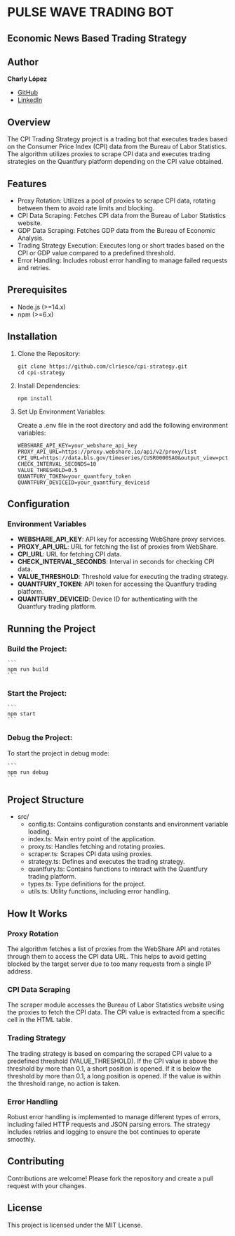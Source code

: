 # PULSE WAVE TRADING BOT
## Economic News Based Trading Strategy

## Author

**Charly López**

- [GitHub](https://github.com/clriesco)
- [LinkedIn](https://www.linkedin.com/in/carloslopezriesco/)

## Overview

The CPI Trading Strategy project is a trading bot that executes trades based on the Consumer Price Index (CPI) data from the Bureau of Labor Statistics. The algorithm utilizes proxies to scrape CPI data and executes trading strategies on the Quantfury platform depending on the CPI value obtained.

## Features

- Proxy Rotation: Utilizes a pool of proxies to scrape CPI data, rotating between them to avoid rate limits and blocking.
- CPI Data Scraping: Fetches CPI data from the Bureau of Labor Statistics website.
- GDP Data Scraping: Fetches GDP data from the Bureau of Economic Analysis.
- Trading Strategy Execution: Executes long or short trades based on the CPI or GDP value compared to a predefined threshold.
- Error Handling: Includes robust error handling to manage failed requests and retries.

## Prerequisites

- Node.js (>=14.x)
- npm (>=6.x)

## Installation

1. Clone the Repository:

   ```
   git clone https://github.com/clriesco/cpi-strategy.git
   cd cpi-strategy
   ```

2. Install Dependencies:

   ```
   npm install
   ```

3. Set Up Environment Variables:

   Create a .env file in the root directory and add the following environment variables:

   ```
   WEBSHARE_API_KEY=your_webshare_api_key
   PROXY_API_URL=https://proxy.webshare.io/api/v2/proxy/list
   CPI_URL=https://data.bls.gov/timeseries/CUSR0000SA0&output_view=pct_1mth
   CHECK_INTERVAL_SECONDS=10
   VALUE_THRESHOLD=0.5
   QUANTFURY_TOKEN=your_quantfury_token
   QUANTFURY_DEVICEID=your_quantfury_deviceid
   ```

## Configuration

### Environment Variables

- **WEBSHARE_API_KEY**: API key for accessing WebShare proxy services.
- **PROXY_API_URL**: URL for fetching the list of proxies from WebShare.
- **CPI_URL**: URL for fetching CPI data.
- **CHECK_INTERVAL_SECONDS**: Interval in seconds for checking CPI data.
- **VALUE_THRESHOLD**: Threshold value for executing the trading strategy.
- **QUANTFURY_TOKEN**: API token for accessing the Quantfury trading platform.
- **QUANTFURY_DEVICEID**: Device ID for authenticating with the Quantfury trading platform.

## Running the Project

### Build the Project:

    ```
    npm run build
    ```

### Start the Project:

    ```
    npm start
    ```

### Debug the Project:

To start the project in debug mode:

    ```
    npm run debug
    ```

## Project Structure

- src/
  - config.ts: Contains configuration constants and environment variable loading.
  - index.ts: Main entry point of the application.
  - proxy.ts: Handles fetching and rotating proxies.
  - scraper.ts: Scrapes CPI data using proxies.
  - strategy.ts: Defines and executes the trading strategy.
  - quantfury.ts: Contains functions to interact with the Quantfury trading platform.
  - types.ts: Type definitions for the project.
  - utils.ts: Utility functions, including error handling.

## How It Works

### Proxy Rotation

The algorithm fetches a list of proxies from the WebShare API and rotates through them to access the CPI data URL. This helps to avoid getting blocked by the target server due to too many requests from a single IP address.

### CPI Data Scraping

The scraper module accesses the Bureau of Labor Statistics website using the proxies to fetch the CPI data. The CPI value is extracted from a specific cell in the HTML table.

### Trading Strategy

The trading strategy is based on comparing the scraped CPI value to a predefined threshold (VALUE_THRESHOLD). If the CPI value is above the threshold by more than 0.1, a short position is opened. If it is below the threshold by more than 0.1, a long position is opened. If the value is within the threshold range, no action is taken.

### Error Handling

Robust error handling is implemented to manage different types of errors, including failed HTTP requests and JSON parsing errors. The strategy includes retries and logging to ensure the bot continues to operate smoothly.

## Contributing

Contributions are welcome! Please fork the repository and create a pull request with your changes.

## License

This project is licensed under the MIT License.
